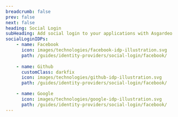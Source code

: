```yaml
---
breadcrumb: false
prev: false
next: false
heading: Social Login
subHeading: Add social login to your applications with Asgardeo
socialLoginIDPs:
    - name: Facebook
      icon: images/technologies/facebook-idp-illustration.svg
      path: /guides/identity-providers/social-login/facebook/
    
    - name: Github
      customClass: darkfix
      icon: images/technologies/github-idp-illustration.svg
      path: /guides/identity-providers/social-login/facebook/

    - name: Google
      icon: images/technologies/google-idp-illustration.svg
      path: /guides/identity-providers/social-login/facebook/
---
```


<SocialLoginOverview/>